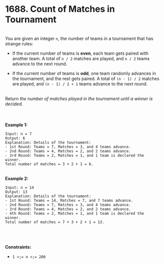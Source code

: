 # 1688. Count of Matches in Tournament

<br />You are given an integer `n`, the number of teams in a tournament that has strange rules:<br />

* If the current number of teams is **even**, each team gets paired with another team. A total of `n / 2` matches are played, and `n / 2` teams advance to the next round.

* If the current number of teams is **odd**, one team randomly advances in the tournament, and the rest gets paired. A total of `(n - 1) / 2` matches are played, and `(n - 1) / 2 + 1` teams advance to the next round.


<br />Return <em>the number of matches played in the tournament until a winner is decided.</em><br />
<br /> <br />
<br />**Example 1:**<br />
```
Input: n = 7
Output: 6
Explanation: Details of the tournament: 
- 1st Round: Teams = 7, Matches = 3, and 4 teams advance.
- 2nd Round: Teams = 4, Matches = 2, and 2 teams advance.
- 3rd Round: Teams = 2, Matches = 1, and 1 team is declared the winner.
Total number of matches = 3 + 2 + 1 = 6.
```
<br />**Example 2:**<br />
```
Input: n = 14
Output: 13
Explanation: Details of the tournament:
- 1st Round: Teams = 14, Matches = 7, and 7 teams advance.
- 2nd Round: Teams = 7, Matches = 3, and 4 teams advance.
- 3rd Round: Teams = 4, Matches = 2, and 2 teams advance.
- 4th Round: Teams = 2, Matches = 1, and 1 team is declared the winner.
Total number of matches = 7 + 3 + 2 + 1 = 13.
```
<br /> <br />
<br />**Constraints:**<br />

* `1 <;= n <;= 200`
